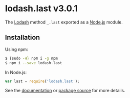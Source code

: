 # lodash.last v3.0.1

The [Lodash](https://lodash.com/) method `_.last` exported as a [Node.js](https://nodejs.org/) module.

## Installation

Using npm:
```bash
$ {sudo -H} npm i -g npm
$ npm i --save lodash.last
```

In Node.js:
```js
var last = require('lodash.last');
```

See the [documentation](https://lodash.com/docs#last) or [package source](https://github.com/lodash/lodash/blob/3.0.1-npm-packages/lodash.last) for more details.
